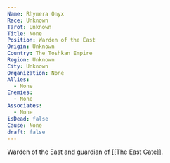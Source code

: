```yaml
---
Name: Rhymera Onyx
Race: Unknown
Tarot: Unknown
Title: None
Position: Warden of the East
Origin: Unknown
Country: The Toshkan Empire
Region: Unknown
City: Unknown
Organization: None
Allies:
  - None
Enemies:
  - None
Associates:
  - None
isDead: false
Cause: None
draft: false
---
```

Warden of the East and guardian of [[The East Gate]]. 
